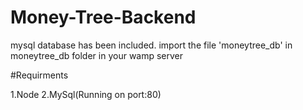 # Money-Tree-Backend

mysql database has been included.
import the file 'moneytree_db' in moneytree_db folder in your wamp server

#Requirments

1.Node
2.MySql(Running on port:80)
